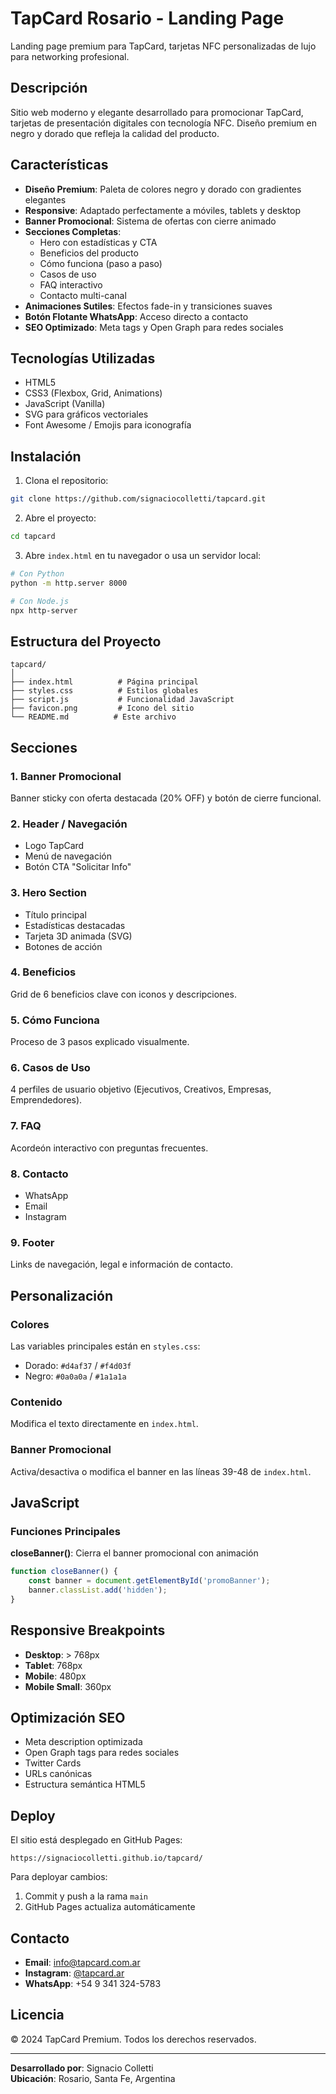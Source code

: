 # TapCard Rosario - Landing Page

Landing page premium para TapCard, tarjetas NFC personalizadas de lujo para networking profesional.

## Descripción

Sitio web moderno y elegante desarrollado para promocionar TapCard, tarjetas de presentación digitales con tecnología NFC. Diseño premium en negro y dorado que refleja la calidad del producto.

## Características

- **Diseño Premium**: Paleta de colores negro y dorado con gradientes elegantes
- **Responsive**: Adaptado perfectamente a móviles, tablets y desktop
- **Banner Promocional**: Sistema de ofertas con cierre animado
- **Secciones Completas**:
  - Hero con estadísticas y CTA
  - Beneficios del producto
  - Cómo funciona (paso a paso)
  - Casos de uso
  - FAQ interactivo
  - Contacto multi-canal
- **Animaciones Sutiles**: Efectos fade-in y transiciones suaves
- **Botón Flotante WhatsApp**: Acceso directo a contacto
- **SEO Optimizado**: Meta tags y Open Graph para redes sociales

## Tecnologías Utilizadas

- HTML5
- CSS3 (Flexbox, Grid, Animations)
- JavaScript (Vanilla)
- SVG para gráficos vectoriales
- Font Awesome / Emojis para iconografía

## Instalación

1. Clona el repositorio:
```bash
git clone https://github.com/signaciocolletti/tapcard.git
```

2. Abre el proyecto:
```bash
cd tapcard
```

3. Abre `index.html` en tu navegador o usa un servidor local:
```bash
# Con Python
python -m http.server 8000

# Con Node.js
npx http-server
```

## Estructura del Proyecto

```
tapcard/
│
├── index.html          # Página principal
├── styles.css          # Estilos globales
├── script.js           # Funcionalidad JavaScript
├── favicon.png         # Icono del sitio
└── README.md          # Este archivo
```

## Secciones

### 1. Banner Promocional
Banner sticky con oferta destacada (20% OFF) y botón de cierre funcional.

### 2. Header / Navegación
- Logo TapCard
- Menú de navegación
- Botón CTA "Solicitar Info"

### 3. Hero Section
- Título principal
- Estadísticas destacadas
- Tarjeta 3D animada (SVG)
- Botones de acción

### 4. Beneficios
Grid de 6 beneficios clave con iconos y descripciones.

### 5. Cómo Funciona
Proceso de 3 pasos explicado visualmente.

### 6. Casos de Uso
4 perfiles de usuario objetivo (Ejecutivos, Creativos, Empresas, Emprendedores).

### 7. FAQ
Acordeón interactivo con preguntas frecuentes.

### 8. Contacto
- WhatsApp
- Email
- Instagram

### 9. Footer
Links de navegación, legal e información de contacto.

## Personalización

### Colores
Las variables principales están en `styles.css`:
- Dorado: `#d4af37` / `#f4d03f`
- Negro: `#0a0a0a` / `#1a1a1a`

### Contenido
Modifica el texto directamente en `index.html`.

### Banner Promocional
Activa/desactiva o modifica el banner en las líneas 39-48 de `index.html`.

## JavaScript

### Funciones Principales

**closeBanner()**: Cierra el banner promocional con animación
```javascript
function closeBanner() {
    const banner = document.getElementById('promoBanner');
    banner.classList.add('hidden');
}
```

## Responsive Breakpoints

- **Desktop**: > 768px
- **Tablet**: 768px
- **Mobile**: 480px
- **Mobile Small**: 360px

## Optimización SEO

- Meta description optimizada
- Open Graph tags para redes sociales
- Twitter Cards
- URLs canónicas
- Estructura semántica HTML5

## Deploy

El sitio está desplegado en GitHub Pages:
```
https://signaciocolletti.github.io/tapcard/
```

Para deployar cambios:
1. Commit y push a la rama `main`
2. GitHub Pages actualiza automáticamente

## Contacto

- **Email**: info@tapcard.com.ar
- **Instagram**: [@tapcard.ar](https://instagram.com/tapcardrosario)
- **WhatsApp**: +54 9 341 324-5783

## Licencia

© 2024 TapCard Premium. Todos los derechos reservados.

---

**Desarrollado por**: Signacio Colletti  
**Ubicación**: Rosario, Santa Fe, Argentina
